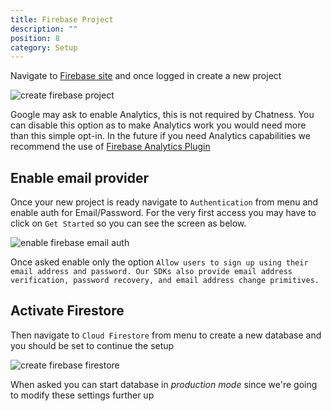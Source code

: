 ```yaml
---
title: Firebase Project
description: ""
position: 8
category: Setup
---
```


Navigate to <a href="https://firebase.google.com/" target="_blank">Firebase site</a> and once logged in create a new project

![create firebase project](/images/docs/firebase-create-project.png)

<alert>

Google may ask to enable Analytics, this is not required by Chatness. You can disable this option as to make Analytics work you would need more than this simple opt-in. In the future if you need Analytics capabilities we recommend the use of [Firebase Analytics Plugin](https://github.com/capacitor-community/firebase-analytics)

</alert>

## Enable email provider

Once your new project is ready navigate to `Authentication` from menu and enable auth for Email/Password. For the very first access you may have to click on `Get Started` so you can see the screen as below.

![enable firebase email auth](/images/docs/firebase-enable-email-auth.png)

Once asked enable only the option `Allow users to sign up using their email address and password. Our SDKs also provide email address verification, password recovery, and email address change primitives.`

## Activate Firestore

Then navigate to `Cloud Firestore` from menu to create a new database and you should be set to continue the setup

![create firebase firestore](/images/docs/firebase-activate-firestore.png)

<alert>

When asked you can start database in _production mode_ since we're going to modify these settings further up

</alert>
